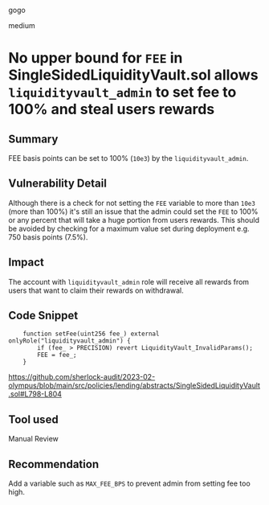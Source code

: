 gogo

medium

# No upper bound for `FEE` in SingleSidedLiquidityVault.sol allows `liquidityvault_admin` to set fee to 100% and steal users rewards

## Summary

FEE basis points can be set to 100% (`10e3`) by the `liquidityvault_admin`.

## Vulnerability Detail

Although there is a check for not setting the `FEE` variable to more than `10e3` (more than 100%) it's still an issue that the admin could set the `FEE` to 100% or any percent that will take a huge portion from users rewards. This should be avoided by checking for a maximum value set during deployment e.g. 750 basis points (7.5%).

## Impact

The account with `liquidityvault_admin` role will receive all rewards from users that want to claim their rewards on withdrawal.

## Code Snippet

```solidity
    function setFee(uint256 fee_) external onlyRole("liquidityvault_admin") {
        if (fee_ > PRECISION) revert LiquidityVault_InvalidParams();
        FEE = fee_;
    }
```

https://github.com/sherlock-audit/2023-02-olympus/blob/main/src/policies/lending/abstracts/SingleSidedLiquidityVault.sol#L798-L804

## Tool used

Manual Review

## Recommendation

Add a variable such as `MAX_FEE_BPS` to prevent admin from setting fee too high.

